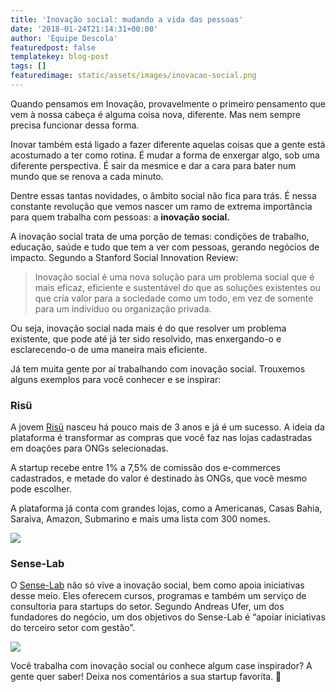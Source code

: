 ```yaml
---
title: 'Inovação social: mudando a vida das pessoas'
date: '2018-01-24T21:14:31+00:00'
author: 'Equipe Descola'
featuredpost: false
templatekey: blog-post
tags: []
featuredimage: static/assets/images/inovacao-social.png
---
```


Quando pensamos em Inovação, provavelmente o primeiro pensamento que vem à nossa cabeça é alguma coisa nova, diferente. Mas nem sempre precisa funcionar dessa forma.

Inovar também está ligado a fazer diferente aquelas coisas que a gente está acostumado a ter como rotina. É mudar a forma de enxergar algo, sob uma diferente perspectiva. É sair da mesmice e dar a cara para bater num mundo que se renova a cada minuto.

Dentre essas tantas novidades, o âmbito social não fica para trás. É nessa constante revolução que vemos nascer um ramo de extrema importância para quem trabalha com pessoas: a **inovação social.**

A inovação social trata de uma porção de temas: condições de trabalho, educação, saúde e tudo que tem a ver com pessoas, gerando negócios de impacto. Segundo a Stanford Social Innovation Review:

> Inovação social é uma nova solução para um problema social que é mais eficaz, eficiente e sustentável do que as soluções existentes ou que cria valor para a sociedade como um todo, em vez de somente para um indivíduo ou organização privada.

Ou seja, inovação social nada mais é do que resolver um problema existente, que pode até já ter sido resolvido, mas enxergando-o e esclarecendo-o de uma maneira mais eficiente.

Já tem muita gente por aí trabalhando com inovação social. Trouxemos alguns exemplos para você conhecer e se inspirar:

### Risü

A jovem [Risü](https://www.risu.com.br/) nasceu há pouco mais de 3 anos e já é um sucesso. A ideia da plataforma é transformar as compras que você faz nas lojas cadastradas em doações para ONGs selecionadas.

A startup recebe entre 1% a 7,5% de comissão dos e-commerces cadastrados, e metade do valor é destinado às ONGs, que você mesmo pode escolher.

A plataforma já conta com grandes lojas, como a Americanas, Casas Bahia, Saraiva, Amazon, Submarino e mais uma lista com 300 nomes.

![](https://descola.org/drops/wp-content/uploads/2018/01/risu-1024x527.png)

### Sense-Lab

O [Sense-Lab](http://www.sense-lab.com/) não só vive a inovação social, bem como apoia iniciativas desse meio. Eles oferecem cursos, programas e também um serviço de consultoria para startups do setor. Segundo Andreas Ufer, um dos fundadores do negócio, um dos objetivos do Sense-Lab é “apoiar iniciativas do terceiro setor com gestão”.

![](https://descola.org/drops/wp-content/uploads/2018/01/sense-lab-1024x609.png)

Você trabalha com inovação social ou conhece algum case inspirador? A gente quer saber! Deixa nos comentários a sua startup favorita. 🙂
